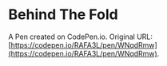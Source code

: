 # Behind The Fold

A Pen created on CodePen.io. Original URL: [https://codepen.io/RAFA3L/pen/WNqdRmw](https://codepen.io/RAFA3L/pen/WNqdRmw).

